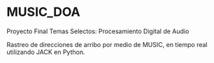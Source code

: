# MUSIC_DOA
Proyecto Final Temas Selectos: Procesamiento Digital de Audio

Rastreo de direcciones de arribo por medio de MUSIC, en tiempo real utilizando JACK en Python.
